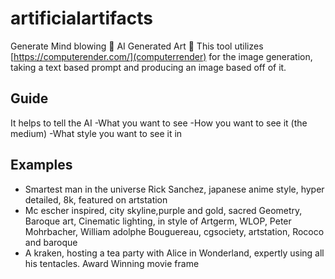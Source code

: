 # artificialartifacts

Generate Mind blowing 🤯 AI Generated Art 🎨
This tool utilizes [https://computerender.com/](computerrender) for the image generation,
taking a text based prompt and producing an image based off of it.

## Guide
It helps to tell the AI
-What you want to see
-How you want to see it (the medium)
-What style you want to see it in

## Examples
- Smartest man in the universe Rick Sanchez, japanese anime style, hyper detailed, 8k, featured on artstation
- Mc escher inspired, city skyline,purple and gold, sacred Geometry, Baroque art, Cinematic lighting, in style of Artgerm, WLOP, Peter Mohrbacher, William adolphe Bouguereau, cgsociety, artstation, Rococo and baroque
- A kraken, hosting a tea party with Alice in Wonderland, expertly using all his tentacles. Award Winning movie frame
